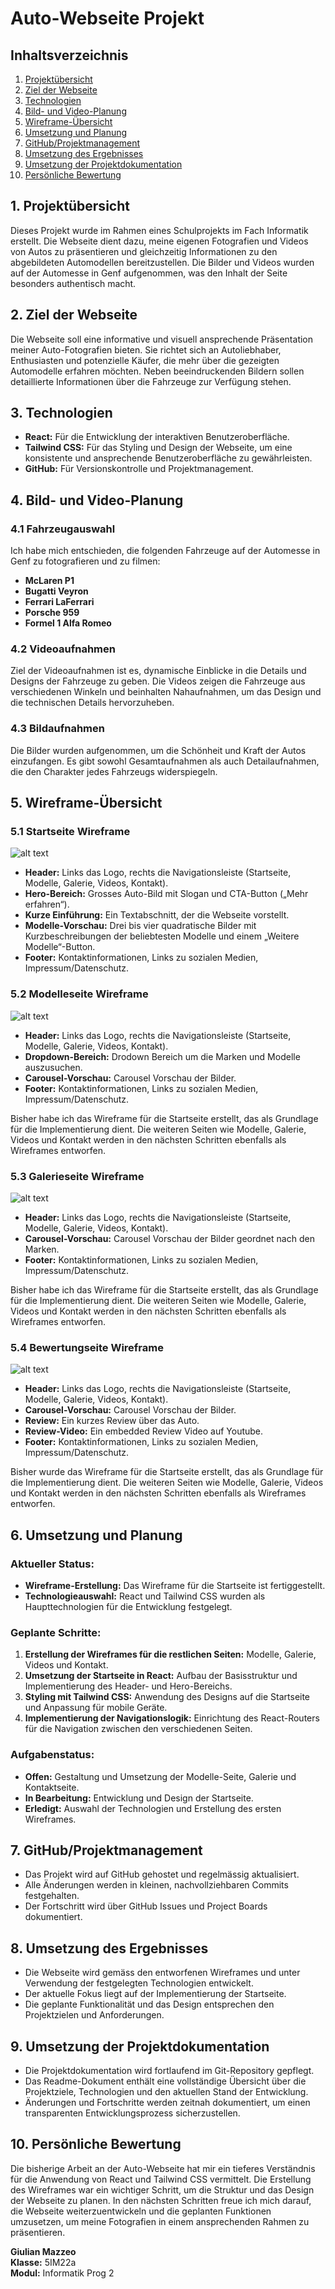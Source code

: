 # Auto-Webseite Projekt

## Inhaltsverzeichnis

1. [Projektübersicht](#projektübersicht)
2. [Ziel der Webseite](#ziel-der-webseite)
3. [Technologien](#technologien)
4. [Bild- und Video-Planung](#bild-und-video-planung)
5. [Wireframe-Übersicht](#wireframe-übersicht)
6. [Umsetzung und Planung](#umsetzung-und-planung)
7. [GitHub/Projektmanagement](#github-projektmanagement)
8. [Umsetzung des Ergebnisses](#umsetzung-des-ergebnisses)
9. [Umsetzung der Projektdokumentation](#umsetzung-der-projektdokumentation)
10. [Persönliche Bewertung](#persönliche-bewertung)

## 1. Projektübersicht

Dieses Projekt wurde im Rahmen eines Schulprojekts im Fach Informatik erstellt. Die Webseite dient dazu, meine eigenen Fotografien und Videos von Autos zu präsentieren und gleichzeitig Informationen zu den abgebildeten Automodellen bereitzustellen. Die Bilder und Videos wurden auf der Automesse in Genf aufgenommen, was den Inhalt der Seite besonders authentisch macht.

## 2. Ziel der Webseite

Die Webseite soll eine informative und visuell ansprechende Präsentation meiner Auto-Fotografien bieten. Sie richtet sich an Autoliebhaber, Enthusiasten und potenzielle Käufer, die mehr über die gezeigten Automodelle erfahren möchten. Neben beeindruckenden Bildern sollen detaillierte Informationen über die Fahrzeuge zur Verfügung stehen.

## 3. Technologien

- **React:** Für die Entwicklung der interaktiven Benutzeroberfläche.
- **Tailwind CSS:** Für das Styling und Design der Webseite, um eine konsistente und ansprechende Benutzeroberfläche zu gewährleisten.
- **GitHub:** Für Versionskontrolle und Projektmanagement.

## 4. Bild- und Video-Planung

### 4.1 Fahrzeugauswahl

Ich habe mich entschieden, die folgenden Fahrzeuge auf der Automesse in Genf zu fotografieren und zu filmen:

- **McLaren P1**
- **Bugatti Veyron**
- **Ferrari LaFerrari**
- **Porsche 959**
- **Formel 1 Alfa Romeo**

### 4.2 Videoaufnahmen

Ziel der Videoaufnahmen ist es, dynamische Einblicke in die Details und Designs der Fahrzeuge zu geben. Die Videos zeigen die Fahrzeuge aus verschiedenen Winkeln und beinhalten Nahaufnahmen, um das Design und die technischen Details hervorzuheben.

### 4.3 Bildaufnahmen

Die Bilder wurden aufgenommen, um die Schönheit und Kraft der Autos einzufangen. Es gibt sowohl Gesamtaufnahmen als auch Detailaufnahmen, die den Charakter jedes Fahrzeugs widerspiegeln.

## 5. Wireframe-Übersicht

### 5.1 Startseite Wireframe

![alt text](https://github.com/Giu1447/Autogalerie/blob/main/src/pictures/Home.png)

- **Header:** Links das Logo, rechts die Navigationsleiste (Startseite, Modelle, Galerie, Videos, Kontakt).
- **Hero-Bereich:** Grosses Auto-Bild mit Slogan und CTA-Button („Mehr erfahren“).
- **Kurze Einführung:** Ein Textabschnitt, der die Webseite vorstellt.
- **Modelle-Vorschau:** Drei bis vier quadratische Bilder mit Kurzbeschreibungen der beliebtesten Modelle und einem „Weitere Modelle“-Button.
- **Footer:** Kontaktinformationen, Links zu sozialen Medien, Impressum/Datenschutz.

### 5.2 Modelleseite Wireframe

![alt text](https://github.com/Giu1447/Autogalerie/blob/main/src/pictures/Modelle.png)

- **Header:** Links das Logo, rechts die Navigationsleiste (Startseite, Modelle, Galerie, Videos, Kontakt).
- **Dropdown-Bereich:** Drodown Bereich um die Marken und Modelle auszusuchen.
- **Carousel-Vorschau:** Carousel Vorschau der Bilder.
- **Footer:** Kontaktinformationen, Links zu sozialen Medien, Impressum/Datenschutz.

Bisher habe ich das Wireframe für die Startseite erstellt, das als Grundlage für die Implementierung dient. Die weiteren Seiten wie Modelle, Galerie, Videos und Kontakt werden in den nächsten Schritten ebenfalls als Wireframes entworfen.

### 5.3 Galerieseite Wireframe

![alt text](https://github.com/Giu1447/Autogalerie/blob/main/src/pictures/Galerie.png)

- **Header:** Links das Logo, rechts die Navigationsleiste (Startseite, Modelle, Galerie, Videos, Kontakt).
- **Carousel-Vorschau:** Carousel Vorschau der Bilder geordnet nach den Marken.
- **Footer:** Kontaktinformationen, Links zu sozialen Medien, Impressum/Datenschutz.

Bisher habe ich das Wireframe für die Startseite erstellt, das als Grundlage für die Implementierung dient. Die weiteren Seiten wie Modelle, Galerie, Videos und Kontakt werden in den nächsten Schritten ebenfalls als Wireframes entworfen.

### 5.4 Bewertungseite Wireframe

![alt text](https://github.com/Giu1447/Autogalerie/blob/main/src/pictures/Bewertung.png)

- **Header:** Links das Logo, rechts die Navigationsleiste (Startseite, Modelle, Galerie, Videos, Kontakt).
- **Carousel-Vorschau:** Carousel Vorschau der Bilder.
- **Review:** Ein kurzes Review über das Auto.
- **Review-Video:** Ein embedded Review Video auf Youtube.
- **Footer:** Kontaktinformationen, Links zu sozialen Medien, Impressum/Datenschutz.

Bisher wurde das Wireframe für die Startseite erstellt, das als Grundlage für die Implementierung dient. Die weiteren Seiten wie Modelle, Galerie, Videos und Kontakt werden in den nächsten Schritten ebenfalls als Wireframes entworfen.

## 6. Umsetzung und Planung

### Aktueller Status:

- **Wireframe-Erstellung:** Das Wireframe für die Startseite ist fertiggestellt.
- **Technologieauswahl:** React und Tailwind CSS wurden als Haupttechnologien für die Entwicklung festgelegt.

### Geplante Schritte:

1. **Erstellung der Wireframes für die restlichen Seiten:** Modelle, Galerie, Videos und Kontakt.
2. **Umsetzung der Startseite in React:** Aufbau der Basisstruktur und Implementierung des Header- und Hero-Bereichs.
3. **Styling mit Tailwind CSS:** Anwendung des Designs auf die Startseite und Anpassung für mobile Geräte.
4. **Implementierung der Navigationslogik:** Einrichtung des React-Routers für die Navigation zwischen den verschiedenen Seiten.

### Aufgabenstatus:

- **Offen:** Gestaltung und Umsetzung der Modelle-Seite, Galerie und Kontaktseite.
- **In Bearbeitung:** Entwicklung und Design der Startseite.
- **Erledigt:** Auswahl der Technologien und Erstellung des ersten Wireframes.

## 7. GitHub/Projektmanagement

- Das Projekt wird auf GitHub gehostet und regelmässig aktualisiert.
- Alle Änderungen werden in kleinen, nachvollziehbaren Commits festgehalten.
- Der Fortschritt wird über GitHub Issues und Project Boards dokumentiert.

## 8. Umsetzung des Ergebnisses

- Die Webseite wird gemäss den entworfenen Wireframes und unter Verwendung der festgelegten Technologien entwickelt.
- Der aktuelle Fokus liegt auf der Implementierung der Startseite.
- Die geplante Funktionalität und das Design entsprechen den Projektzielen und Anforderungen.

## 9. Umsetzung der Projektdokumentation

- Die Projektdokumentation wird fortlaufend im Git-Repository gepflegt.
- Das Readme-Dokument enthält eine vollständige Übersicht über die Projektziele, Technologien und den aktuellen Stand der Entwicklung.
- Änderungen und Fortschritte werden zeitnah dokumentiert, um einen transparenten Entwicklungsprozess sicherzustellen.

## 10. Persönliche Bewertung

Die bisherige Arbeit an der Auto-Webseite hat mir ein tieferes Verständnis für die Anwendung von React und Tailwind CSS vermittelt. Die Erstellung des Wireframes war ein wichtiger Schritt, um die Struktur und das Design der Webseite zu planen. In den nächsten Schritten freue ich mich darauf, die Webseite weiterzuentwickeln und die geplanten Funktionen umzusetzen, um meine Fotografien in einem ansprechenden Rahmen zu präsentieren.

**Giulian Mazzeo**  
**Klasse:** 5IM22a  
**Modul:** Informatik Prog 2
